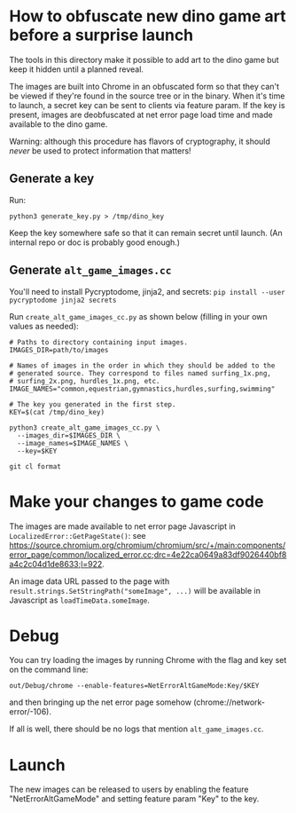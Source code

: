 # How to obfuscate new dino game art before a surprise launch

The tools in this directory make it possible to add art to the dino game but
keep it hidden until a planned reveal.

The images are built into Chrome in an obfuscated form so that they can't be
viewed if they're found in the source tree or in the binary. When it's time to
launch, a secret key can be sent to clients via feature param. If the key is
present, images are deobfuscated at net error page load time and made available
to the dino game.

Warning: although this procedure has flavors of cryptography, it should _never_
be used to protect information that matters!

## Generate a key

Run:

```
python3 generate_key.py > /tmp/dino_key
```

Keep the key somewhere safe so that it can remain secret until launch. (An
internal repo or doc is probably good enough.)

## Generate `alt_game_images.cc`

You'll need to install Pycryptodome, jinja2, and secrets:
`pip install --user pycryptodome jinja2 secrets`

Run `create_alt_game_images_cc.py` as shown below (filling in your own values as
needed):

```
# Paths to directory containing input images.
IMAGES_DIR=path/to/images

# Names of images in the order in which they should be added to the
# generated source. They correspond to files named surfing_1x.png,
# surfing_2x.png, hurdles_1x.png, etc.
IMAGE_NAMES="common,equestrian,gymnastics,hurdles,surfing,swimming"

# The key you generated in the first step.
KEY=$(cat /tmp/dino_key)

python3 create_alt_game_images_cc.py \
  --images_dir=$IMAGES_DIR \
  --image_names=$IMAGE_NAMES \
  --key=$KEY

git cl format
```

# Make your changes to game code

The images are made available to net error page Javascript in
`LocalizedError::GetPageState()`: see
https://source.chromium.org/chromium/chromium/src/+/main:components/error_page/common/localized_error.cc;drc=4e22ca0649a83df9026440bf8a4c2c04d1de8633;l=922.

An image data URL passed to the page with
`result.strings.SetStringPath("someImage", ...)` will be available in Javascript
as `loadTimeData.someImage`.

# Debug

You can try loading the images by running Chrome with the flag and key set on
the command line:

```
out/Debug/chrome --enable-features=NetErrorAltGameMode:Key/$KEY
```

and then bringing up the net error page somehow (chrome://network-error/-106).

If all is well, there should be no logs that mention `alt_game_images.cc`.

# Launch

The new images can be released to users by enabling the feature
"NetErrorAltGameMode" and setting feature param "Key" to the key.
